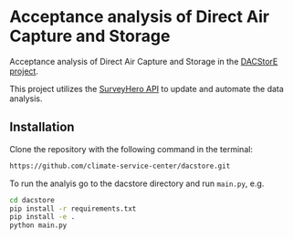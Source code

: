 # Acceptance analysis of Direct Air Capture and Storage

Acceptance analysis of Direct Air Capture and Storage in the [DACStorE project](https://www.dacstore-project.com).

This project utilizes the [SurveyHero API](https://developer.surveyhero.com/api/) to update and automate the data analysis.

## Installation

Clone the repository with the following command in the terminal:

```bash
https://github.com/climate-service-center/dacstore.git
```

To run the analyis go to the dacstore directory and run `main.py`, e.g.

```bash
cd dacstore
pip install -r requirements.txt
pip install -e .
python main.py
```
